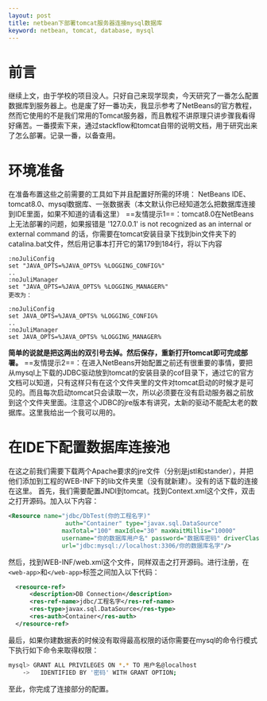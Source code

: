 ```yaml
---
layout: post
title: netbean下部署tomcat服务器连接mysql数据库
keyword: netbean, tomcat, database, mysql
---
```


# 前言

继续上文，由于学校的项目没人。只好自己来现学现卖，今天研究了一番怎么配置数据库到服务器上。也是废了好一番功夫，我显示参考了NetBeans的官方教程，然而它使用的不是我们常用的Tomcat服务器，而且教程不讲原理只讲步骤我看得好痛苦。一番摸索下来，通过stackflow和tomcat自带的说明文档，用于研究出来了怎么部署。记录一番，以备查用。

# 环境准备
在准备布置这些之前需要的工具如下并且配置好所需的环境：
NetBeans IDE、tomcat8.0、mysql数据库、一张数据表（本文默认你已经知道怎么把数据库连接到IDE里面，如果不知道的请看这里）
==友情提示1==：tomcat8.0在NetBeans上无法部署的问题，如果报错是 '127.0.0.1' is not recognized as an internal or external command  的话，你需要在tomcat安装目录下找到bin文件夹下的catalina.bat文件，然后用记事本打开它的第179到184行，将以下内容

```
:noJuliConfig
set "JAVA_OPTS=%JAVA_OPTS% %LOGGING_CONFIG%"
..
:noJuliManager
set "JAVA_OPTS=%JAVA_OPTS% %LOGGING_MANAGER%"
更改为：

:noJuliConfig
set JAVA_OPTS=%JAVA_OPTS% %LOGGING_CONFIG%
..
:noJuliManager
set JAVA_OPTS=%JAVA_OPTS% %LOGGING_MANAGER%
```
**简单的说就是把这两出的双引号去掉。然后保存，重新打开tomcat即可完成部署。**
==友情提示2==：在进入NetBeans开始配置之前还有很重要的事情，要把从mysql上下载的JDBC驱动放到tomcat的安装目录的cof目录下，通过它的官方文档可以知道，只有这样只有在这个文件夹里的文件对tomcat启动的时候才是可见的。而且每次启动tomcat只会读取一次，所以必须要在没有启动服务器之前放到这个文件夹里面。注意这个JDBC的jre版本有讲究，太新的驱动不能配太老的数据库。这里我给出一个我可以用的。

# 在IDE下配置数据库连接池

在这之前我们需要下载两个Apache要求的jre文件（分别是jstl和stander），并把他们添加到工程的WEB-INF下的lib文件夹里（没有就新建）。没有的话下载的连接在这里。
首先，我们需要配置JNDI到tomcat。找到Context.xml这个文件，双击之打开源码。加入以下内容：

```xml
<Resource name="jdbc/DbTest(你的工程名字)" 
				auth="Container" type="javax.sql.DataSource"
               maxTotal="100" maxIdle="30" maxWaitMillis="10000"
               username="你的数据库用户名" password="数据库密码" driverClassName="com.mysql.jdbc.Driver"
               url="jdbc:mysql://localhost:3306/你的数据库名字"/>
```
然后，找到WEB-INF/web.xml这个文件，同样双击之打开源码。进行注册，在`<web-app>`和`</web-app>`标签之间加入以下代码：

```xml
  <resource-ref>
      <description>DB Connection</description>
      <res-ref-name>jdbc/工程名字</res-ref-name>
      <res-type>javax.sql.DataSource</res-type>
      <res-auth>Container</res-auth>
  </resource-ref>
```
最后，如果你建数据表的时候没有取得最高权限的话你需要在mysql的命令行模式下执行如下命令来取得权限：

```sh
mysql> GRANT ALL PRIVILEGES ON *.* TO 用户名@localhost
    ->   IDENTIFIED BY '密码' WITH GRANT OPTION;
```
至此，你完成了连接部分的配置。


